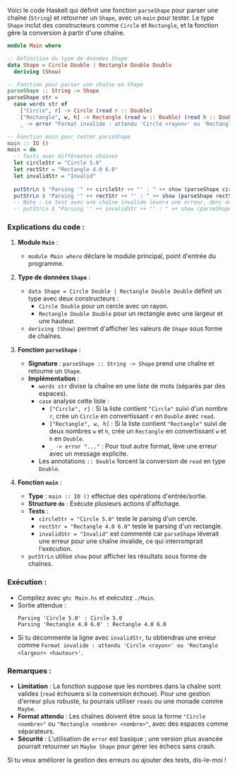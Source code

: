 Voici le code Haskell qui définit une fonction `parseShape` pour parser une chaîne (`String`) et retourner un `Shape`, avec un `main` pour tester. Le type `Shape` inclut des constructeurs comme `Circle` et `Rectangle`, et la fonction gère la conversion à partir d'une chaîne.

```haskell
module Main where

-- Définition du type de données Shape
data Shape = Circle Double | Rectangle Double Double
  deriving (Show)

-- Fonction pour parser une chaîne en Shape
parseShape :: String -> Shape
parseShape str =
  case words str of
    ["Circle", r] -> Circle (read r :: Double)
    ["Rectangle", w, h] -> Rectangle (read w :: Double) (read h :: Double)
    _ -> error "Format invalide : attendu 'Circle <rayon>' ou 'Rectangle <largeur> <hauteur>'"

-- Fonction main pour tester parseShape
main :: IO ()
main = do
  -- Tests avec différentes chaînes
  let circleStr = "Circle 5.0"
  let rectStr = "Rectangle 4.0 6.0"
  let invalidStr = "Invalid"
  
  putStrLn $ "Parsing '" ++ circleStr ++ "' : " ++ show (parseShape circleStr)
  putStrLn $ "Parsing '" ++ rectStr ++ "' : " ++ show (parseShape rectStr)
  -- Note : Le test avec une chaîne invalide lèvera une erreur, donc on le commente pour éviter un crash
  -- putStrLn $ "Parsing '" ++ invalidStr ++ "' : " ++ show (parseShape invalidStr)
```

### Explications du code :

1. **Module `Main`** :
   - `module Main where` déclare le module principal, point d'entrée du programme.

2. **Type de données `Shape`** :
   - `data Shape = Circle Double | Rectangle Double Double` définit un type avec deux constructeurs :
     - `Circle Double` pour un cercle avec un rayon.
     - `Rectangle Double Double` pour un rectangle avec une largeur et une hauteur.
   - `deriving (Show)` permet d'afficher les valeurs de `Shape` sous forme de chaînes.

3. **Fonction `parseShape`** :
   - **Signature** : `parseShape :: String -> Shape` prend une chaîne et retourne un `Shape`.
   - **Implémentation** :
     - `words str` divise la chaîne en une liste de mots (séparés par des espaces).
     - `case` analyse cette liste :
       - `["Circle", r]` : Si la liste contient `"Circle"` suivi d'un nombre `r`, crée un `Circle` en convertissant `r` en `Double` avec `read`.
       - `["Rectangle", w, h]` : Si la liste contient `"Rectangle"` suivi de deux nombres `w` et `h`, crée un `Rectangle` en convertissant `w` et `h` en `Double`.
       - `_ -> error "..."` : Pour tout autre format, lève une erreur avec un message explicite.
     - Les annotations `:: Double` forcent la conversion de `read` en type `Double`.

4. **Fonction `main`** :
   - **Type** : `main :: IO ()` effectue des opérations d'entrée/sortie.
   - **Structure `do`** : Exécute plusieurs actions d'affichage.
   - **Tests** :
     - `circleStr = "Circle 5.0"` teste le parsing d'un cercle.
     - `rectStr = "Rectangle 4.0 6.0"` teste le parsing d'un rectangle.
     - `invalidStr = "Invalid"` est commenté car `parseShape` lèverait une erreur pour une chaîne invalide, ce qui interromprait l'exécution.
   - `putStrLn` utilise `show` pour afficher les résultats sous forme de chaînes.

### Exécution :
- Compilez avec `ghc Main.hs` et exécutez `./Main`.
- Sortie attendue :
  ```
  Parsing 'Circle 5.0' : Circle 5.0
  Parsing 'Rectangle 4.0 6.0' : Rectangle 4.0 6.0
  ```
- Si tu décommente la ligne avec `invalidStr`, tu obtiendras une erreur comme `Format invalide : attendu 'Circle <rayon>' ou 'Rectangle <largeur> <hauteur>'`.

### Remarques :
- **Limitation** : La fonction suppose que les nombres dans la chaîne sont valides (`read` échouera si la conversion échoue). Pour une gestion d'erreur plus robuste, tu pourrais utiliser `reads` ou une monade comme `Maybe`.
- **Format attendu** : Les chaînes doivent être sous la forme `"Circle <nombre>"` ou `"Rectangle <nombre> <nombre>"`, avec des espaces comme séparateurs.
- **Sécurité** : L'utilisation de `error` est basique ; une version plus avancée pourrait retourner un `Maybe Shape` pour gérer les échecs sans crash.

Si tu veux améliorer la gestion des erreurs ou ajouter des tests, dis-le-moi !
